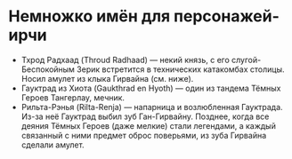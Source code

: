 # Немножко имён для персонажей-ирчи
* Тхрод Радхаад (Throud Radhaad) — некий князь, с его слугой-Беспокойным Зерик встретится в технических катакомбах столицы. Носил амулет из клыка Гирвайна (см. ниже).
* Гауктрад из Хиота (Gaukthrad en Hyoth) — один из тандема Тёмных Героев Тангерлау, мечник.
* Рильта-Рэнья (Rilta-Renja) — напарница и возлюбленная Гауктрада. Из-за неё Гауктрад выбил зуб Ган-Гирвайну. Позднее, когда все деяния Тёмных Героев (даже мелкие) стали легендами, а каждый связанный с ними предмет оброс поверьями, из зуба Гирвайна сделали амулет.
